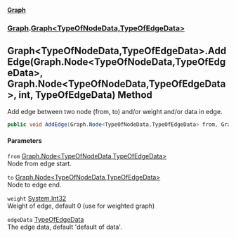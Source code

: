 #### [Graph](./A:\Visualstudioproject\GraphGit\docs.md 'A:\Visual studio project\GraphGit\docs')
### [Graph](./Graph.md 'Graph').[Graph&lt;TypeOfNodeData,TypeOfEdgeData&gt;](./Graph-Graph-TypeOfNodeData_TypeOfEdgeData-.md 'Graph.Graph&lt;TypeOfNodeData,TypeOfEdgeData&gt;')
## Graph&lt;TypeOfNodeData,TypeOfEdgeData&gt;.AddEdge(Graph.Node&lt;TypeOfNodeData,TypeOfEdgeData&gt;, Graph.Node&lt;TypeOfNodeData,TypeOfEdgeData&gt;, int, TypeOfEdgeData) Method
Add edge between two node (from, to) and/or weight and/or data in edge.  
```csharp
public void AddEdge(Graph.Node<TypeOfNodeData,TypeOfEdgeData> from, Graph.Node<TypeOfNodeData,TypeOfEdgeData> to, int weight=0, TypeOfEdgeData edgeData=default(TypeOfEdgeData));
```
#### Parameters
<a name='Graph-Graph-TypeOfNodeData_TypeOfEdgeData--AddEdge(Graph-Node-TypeOfNodeData_TypeOfEdgeData-_Graph-Node-TypeOfNodeData_TypeOfEdgeData-_int_TypeOfEdgeData)-from'></a>
`from` [Graph.Node&lt;](./Graph-Node-T_R-.md 'Graph.Node&lt;T,R&gt;')[TypeOfNodeData](./Graph-Graph-TypeOfNodeData_TypeOfEdgeData-.md#Graph-Graph-TypeOfNodeData_TypeOfEdgeData--TypeOfNodeData 'Graph.Graph&lt;TypeOfNodeData,TypeOfEdgeData&gt;.TypeOfNodeData')[,](./Graph-Node-T_R-.md 'Graph.Node&lt;T,R&gt;')[TypeOfEdgeData](./Graph-Graph-TypeOfNodeData_TypeOfEdgeData-.md#Graph-Graph-TypeOfNodeData_TypeOfEdgeData--TypeOfEdgeData 'Graph.Graph&lt;TypeOfNodeData,TypeOfEdgeData&gt;.TypeOfEdgeData')[&gt;](./Graph-Node-T_R-.md 'Graph.Node&lt;T,R&gt;')  
Node from edge start.  
  
<a name='Graph-Graph-TypeOfNodeData_TypeOfEdgeData--AddEdge(Graph-Node-TypeOfNodeData_TypeOfEdgeData-_Graph-Node-TypeOfNodeData_TypeOfEdgeData-_int_TypeOfEdgeData)-to'></a>
`to` [Graph.Node&lt;](./Graph-Node-T_R-.md 'Graph.Node&lt;T,R&gt;')[TypeOfNodeData](./Graph-Graph-TypeOfNodeData_TypeOfEdgeData-.md#Graph-Graph-TypeOfNodeData_TypeOfEdgeData--TypeOfNodeData 'Graph.Graph&lt;TypeOfNodeData,TypeOfEdgeData&gt;.TypeOfNodeData')[,](./Graph-Node-T_R-.md 'Graph.Node&lt;T,R&gt;')[TypeOfEdgeData](./Graph-Graph-TypeOfNodeData_TypeOfEdgeData-.md#Graph-Graph-TypeOfNodeData_TypeOfEdgeData--TypeOfEdgeData 'Graph.Graph&lt;TypeOfNodeData,TypeOfEdgeData&gt;.TypeOfEdgeData')[&gt;](./Graph-Node-T_R-.md 'Graph.Node&lt;T,R&gt;')  
Node to edge end.  
  
<a name='Graph-Graph-TypeOfNodeData_TypeOfEdgeData--AddEdge(Graph-Node-TypeOfNodeData_TypeOfEdgeData-_Graph-Node-TypeOfNodeData_TypeOfEdgeData-_int_TypeOfEdgeData)-weight'></a>
`weight` [System.Int32](https://docs.microsoft.com/en-us/dotnet/api/System.Int32 'System.Int32')  
Weight of edge, default 0 (use for weighted graph)  
  
<a name='Graph-Graph-TypeOfNodeData_TypeOfEdgeData--AddEdge(Graph-Node-TypeOfNodeData_TypeOfEdgeData-_Graph-Node-TypeOfNodeData_TypeOfEdgeData-_int_TypeOfEdgeData)-edgeData'></a>
`edgeData` [TypeOfEdgeData](./Graph-Graph-TypeOfNodeData_TypeOfEdgeData-.md#Graph-Graph-TypeOfNodeData_TypeOfEdgeData--TypeOfEdgeData 'Graph.Graph&lt;TypeOfNodeData,TypeOfEdgeData&gt;.TypeOfEdgeData')  
The edge data, default 'default of data'.  
  

